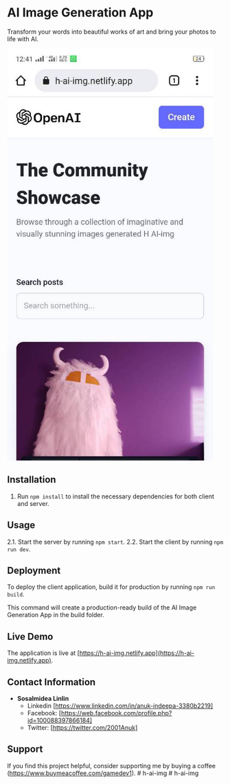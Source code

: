 # AI Image Generation App

Transform your words into beautiful works of art and bring your photos to life with AI.

![AI Image Generation App](./client/src/assets/h-ai-img.png)


## Installation

1. Run `npm install` to install the necessary dependencies for both client and server.

## Usage

2.1. Start the server by running `npm start`.
2.2. Start the client by running `npm run dev`.

## Deployment

To deploy the client application, build it for production by running `npm run build`.

This command will create a production-ready build of the AI Image Generation App in the build folder.


## Live Demo

The application is live at [https://h-ai-img.netlify.app](https://h-ai-img.netlify.app).

## Contact Information

- **Sosalmidea Linlin**
  - Linkedin [https://www.linkedin.com/in/anuk-indeepa-3380b2219]
  - Facebook: [https://web.facebook.com/profile.php?id=100088397866184]
  - Twitter: [https://twitter.com/2001Anuk]

## Support

If you find this project helpful, consider supporting me by buying a coffee (https://www.buymeacoffee.com/gamedev1).
#   h - a i - i m g 
 
 #   h - a i - i m g 
 
 